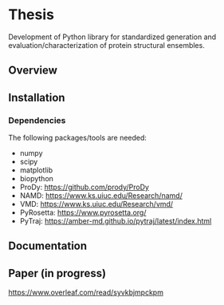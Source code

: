 # Thesis
Development of Python library for standardized generation and evaluation/characterization of protein structural ensembles.

## Overview

## Installation
### Dependencies
The following packages/tools are needed:
- numpy
- scipy
- matplotlib
- biopython
- ProDy: https://github.com/prody/ProDy 
- NAMD: https://www.ks.uiuc.edu/Research/namd/
- VMD: https://www.ks.uiuc.edu/Research/vmd/
- PyRosetta: https://www.pyrosetta.org/
- PyTraj: https://amber-md.github.io/pytraj/latest/index.html
## Documentation

## Paper (in progress)
https://www.overleaf.com/read/syvkbjmpckpm
